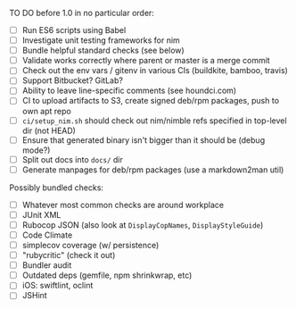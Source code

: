 
TO DO before 1.0 in no particular order:

- [ ] Run ES6 scripts using Babel
- [ ] Investigate unit testing frameworks for nim
- [ ] Bundle helpful standard checks (see below)
- [ ] Validate works correctly where parent or master is a merge commit
- [ ] Check out the env vars / gitenv in various CIs (buildkite, bamboo, travis)
- [ ] Support Bitbucket? GitLab?
- [ ] Ability to leave line-specific comments (see houndci.com)
- [ ] CI to upload artifacts to S3, create signed deb/rpm packages, push to own apt repo
- [ ] `ci/setup_nim.sh` should check out nim/nimble refs specified in top-level dir (not HEAD)
- [ ] Ensure that generated binary isn't bigger than it should be (debug mode?)
- [ ] Split out docs into `docs/` dir
- [ ] Generate manpages for deb/rpm packages (use a markdown2man util)

Possibly bundled checks:
- [ ] Whatever most common checks are around workplace
- [ ] JUnit XML
- [ ] Rubocop JSON (also look at `DisplayCopNames`, `DisplayStyleGuide`)
- [ ] Code Climate
- [ ] simplecov coverage (w/ persistence)
- [ ] "rubycritic" (check it out)
- [ ] Bundler audit
- [ ] Outdated deps (gemfile, npm shrinkwrap, etc)
- [ ] iOS: swiftlint, oclint
- [ ] JSHint
